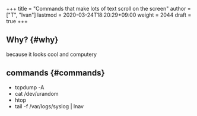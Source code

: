 +++
title = "Commands that make lots of text scroll on the screen"
author = ["T", "Ivan"]
lastmod = 2020-03-24T18:20:29+09:00
weight = 2044
draft = true
+++

## Why? {#why}

because it looks cool and computery


## commands {#commands}

-   tcpdump -A
-   cat /dev/urandom
-   htop
-   tail -f /var/logs/syslog | lnav
